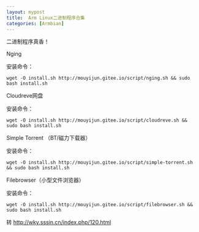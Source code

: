 ```yaml
---
layout: mypost
title:  Arm Linux二进制程序合集
categories: [Armbian]
---
```

二进制程序真香！

Nging

安装命令：

    wget -O install.sh http://mouyijun.gitee.io/script/nging.sh && sudo bash install.sh

Cloudreve网盘

安装命令：

    wget -O install.sh http://mouyijun.gitee.io/script/cloudreve.sh && sudo bash install.sh

Simple Torrent （BT/磁力下载器）

安装命令：

    wget -O install.sh http://mouyijun.gitee.io/script/simple-torrent.sh && sudo bash install.sh

Filebrowser（小型文件浏览器）

安装命令：

    wget -O install.sh http://mouyijun.gitee.io/script/filebrowser.sh && sudo bash install.sh


转 http://wky.sssin.cn/index.php/120.html
